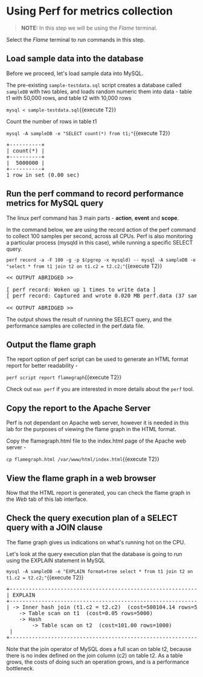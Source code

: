 # Using Perf for metrics collection

>**NOTE:** In this step we will be using the *Flame* terminal. 

Select the *Flame* terminal to run commands in this step.

## Load sample data into the database
Before we proceed, let's load sample data into MySQL. 

The pre-existing `sample-testdata.sql` script creates a database called `sampleDB` with two tables, and loads random numeric them into data - table t1 with 50,000 rows, and table t2 with 10,000 rows 

`mysql < sample-testdata.sql`{{execute T2}}

Count the number of rows in table t1

`mysql -A sampleDB -e "SELECT count(*) from t1;"`{{execute T2}}

<pre class="file">
+----------+
| count(*) |
+----------+
|  5000000 |
+----------+
1 row in set (0.00 sec)
</pre>

## Run the perf command to record performance metrics for MySQL query

The linux perf command has 3 main parts - **action**, **event** and **scope**. 

In the command below, we are using the record action of the perf command to collect 100 samples per second, across all CPUs.
Perf is also monitoring a particular process (mysqld in this case), while running a specific SELECT query.

`perf record -a -F 100 -g -p $(pgrep -x mysqld) -- mysql -A sampleDB -e "select * from t1 join t2 on t1.c2 = t2.c2;"`{{execute T2}}

<pre class="file">
<< OUTPUT ABRIDGED >>

[ perf record: Woken up 1 times to write data ]
[ perf record: Captured and wrote 0.020 MB perf.data (37 samples) ]

<< OUTPUT ABRIDGED >>
</pre>

The output shows the result of running the SELECT query, and the performance samples are collected in the perf.data file.

## Output the flame graph ##
The report option of perf script can be used to generate an HTML format report for better readability - 

`perf script report flamegraph`{{execute T2}}

Check out `man perf` if you are interested in more details about the `perf` tool.

## Copy the report to the Apache Server ##

Perf is not dependant on Apache web server, however it is needed in this lab for the purposes of viewing the flame graph in the HTML format.

Copy the flamegraph.html file to the index.html page of the Apache web server - 

`cp flamegraph.html /var/www/html/index.html`{{execute T2}}

## View the flame graph in a web browser ##
Now that the HTML report is generated, you can check the flame graph in the *Web* tab of this lab interface.

## Check the query execution plan of a SELECT query with a JOIN clause

The flame graph gives us indications on what's running hot on the CPU. 

Let's look at the query execution plan that the database is going to run using the EXPLAIN statement in MySQL 

`mysql -A sampleDB -e "EXPLAIN format=tree select * from t1 join t2 on t1.c2 = t2.c2;"`{{execute T2}}

<pre class="file">
+-----------------------------------------------------------------------------------------------------------------------------------------------------------------------------------+
| EXPLAIN                                                                                                                                                                           |
+-----------------------------------------------------------------------------------------------------------------------------------------------------------------------------------+
| -> Inner hash join (t1.c2 = t2.c2)  (cost=500104.14 rows=500000)
    -> Table scan on t1  (cost=0.05 rows=5000)
    -> Hash
        -> Table scan on t2  (cost=101.00 rows=1000)
 |
+-----------------------------------------------------------------------------------------------------------------------------------------------------------------------------------+
</pre>

Note that the join operator of MySQL does a full scan on table t2, because there is no index defined on the join column (c2) on table t2. 
As a table grows, the costs of doing such an operation grows, and is a performance bottleneck.



